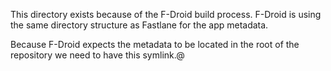 This directory exists because of the F-Droid build process. F-Droid is using the same directory structure as Fastlane for the app metadata.

Because F-Droid expects the metadata to be located in the root of the repository we need to have this symlink.@